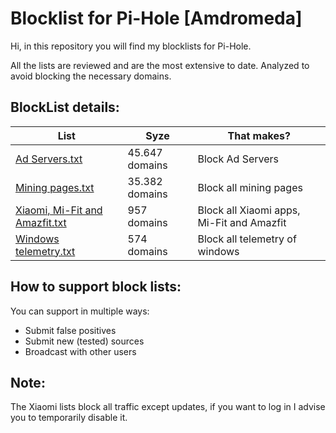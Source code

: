 # Blocklist for Pi-Hole [Amdromeda]
Hi, in this repository you will find my blocklists for Pi-Hole.

All the lists are reviewed and are the most extensive to date. Analyzed to avoid blocking the necessary domains.

## BlockList details:
| List | Syze | That makes? |
| ------------- | ------------- | ------------- |
| [Ad Servers.txt](https://raw.githubusercontent.com/Amdromeda/Blocklist-Pi-Hole/master/Ad%20Servers.txt) | 45.647 domains | Block Ad Servers |
| [Mining pages.txt](https://raw.githubusercontent.com/Amdromeda/Blocklist-Pi-Hole/master/Mining%20pages.txt) | 35.382 domains | Block all mining pages |
| [Xiaomi, Mi-Fit and Amazfit.txt](https://raw.githubusercontent.com/Amdromeda/Blocklist-Pi-Hole/master/Xiaomi%2C%20Mi-Fit%20and%20Amazfit.txt) | 957 domains | Block all Xiaomi apps, Mi-Fit and Amazfit |
| [Windows telemetry.txt](https://raw.githubusercontent.com/Amdromeda/Blocklist-Pi-Hole/master/Windows%20telemetry.txt) | 574 domains | Block all telemetry of windows |

## How to support block lists:
You can support in multiple ways:
 - Submit false positives
 - Submit new (tested) sources
 - Broadcast with other users

 ## Note:

The Xiaomi lists block all traffic except updates, if you want to log in I advise you to temporarily disable it.
